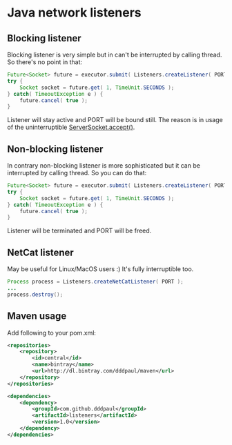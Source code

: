 # Java network listeners

## Blocking listener

Blocking listener is very simple but in can't be interrupted by calling thread. So there's no point in that:

```java
Future<Socket> future = executor.submit( Listeners.createListener( PORT ) );
try {
    Socket socket = future.get( 1, TimeUnit.SECONDS );
} catch( TimeoutException e ) {
    future.cancel( true );
}
```

Listener will stay active and PORT will be bound still. The reason is in usage of the uninterruptible [ServerSocket.accept()](http://docs.oracle.com/javase/7/docs/api/java/net/ServerSocket.html#accept()).

## Non-blocking listener

In contrary non-blocking listener is more sophisticated but it can be interrupted by calling thread. So you can do that:

```java
Future<Socket> future = executor.submit( Listeners.createListener( PORT ) );
try {
    Socket socket = future.get( 1, TimeUnit.SECONDS );
} catch( TimeoutException e ) {
    future.cancel( true );
}
```

Listener will be terminated and PORT will be freed.

## NetCat listener

May be useful for Linux/MacOS users :) It's fully interruptible too.

```java
Process process = Listeners.createNetCatListener( PORT );
...
process.destroy();
```

## Maven usage

Add following to your pom.xml:
```xml
<repositories>
    <repository>
        <id>central</id>
        <name>bintray</name>
        <url>http://dl.bintray.com/dddpaul/maven</url>
    </repository>
</repositories>

<dependencies>
    <dependency>
        <groupId>com.github.dddpaul</groupId>
        <artifactId>listeners</artifactId>
        <version>1.0</version>
    </dependency>
</dependencies>
```
